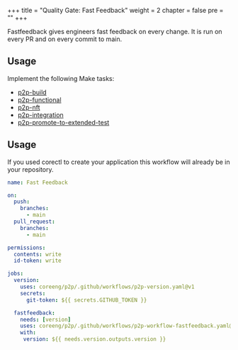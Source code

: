 +++
title = "Quality Gate: Fast Feedback"
weight = 2
chapter = false
pre = ""
+++

Fastfeedback gives engineers fast feedback on every change.
It is run on every PR and on every commit to main.

## Usage

Implement the following Make tasks:

* [p2p-build](./p2p-build)
* [p2p-functional](./p2p-functional)
* [p2p-nft](./p2p-nft)
* [p2p-integration](p2p-integration)
* [p2p-promote-to-extended-test](p2p-promote-to-extended-test)

## Usage

If you used corectl to create your application this workflow will already be in your repository.

```yaml
name: Fast Feedback

on:
  push:
    branches:
      - main
  pull_request:
    branches:
      - main

permissions:
  contents: write
  id-token: write

jobs:
  version:
    uses: coreeng/p2p/.github/workflows/p2p-version.yaml@v1
    secrets:
      git-token: ${{ secrets.GITHUB_TOKEN }} 

  fastfeedback:
    needs: [version]
    uses: coreeng/p2p/.github/workflows/p2p-workflow-fastfeedback.yaml@v1
    with:
     version: ${{ needs.version.outputs.version }}
```

